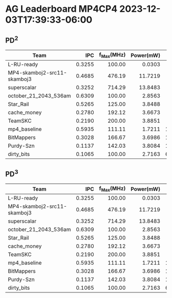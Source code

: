 # AG Leaderboard MP4CP4 2023-12-03T17:39:33-06:00


## PD<sup>2</sup>
|Team|IPC|f<sub>Max</sub>(MHz)|Power(mW)|Delay(ps)|PD<sup>2</sup>|
|---|--:|--:|--:|--:|--:|
|L-RU-ready|0.3255|100.00|0.0303|8839000000|2.37|
|MP4-skamboj2-src11-skamboj3|0.4685|476.19|11.7219|1289824000|19.50|
|superscalar|0.3252|714.29|13.8483|1238779000|21.25|
|october_21_2043_536am|0.6309|100.00|2.8563|4560830000|59.41|
|Star_Rail|0.5265|125.00|3.8488|4372104000|73.57|
|cache_money|0.2780|192.12|3.6673|5386109000|106.39|
|TeamSKC|0.2190|200.00|3.8851|6568305000|167.61|
|mp4_baseline|0.5935|111.11|1.7211|11077659000|211.20|
|BitMappers|0.3028|166.67|3.6986|14477238000|775.19|
|Purdy-Szn|0.1137|142.03|3.8084|17821922000|1209.64|
|dirty_bits|0.1065|100.00|2.7163|68603050000|12783.94|

## PD<sup>3</sup>
|Team|IPC|f<sub>Max</sub>(MHz)|Power(mW)|Delay(ps)|PD<sup>3</sup>|
|---|--:|--:|--:|--:|--:|
|L-RU-ready|0.3255|100.00|0.0303|8839000000|20.95|
|MP4-skamboj2-src11-skamboj3|0.4685|476.19|11.7219|1289824000|25.15|
|superscalar|0.3252|714.29|13.8483|1238779000|26.33|
|october_21_2043_536am|0.6309|100.00|2.8563|4560830000|270.98|
|Star_Rail|0.5265|125.00|3.8488|4372104000|321.66|
|cache_money|0.2780|192.12|3.6673|5386109000|573.02|
|TeamSKC|0.2190|200.00|3.8851|6568305000|1100.92|
|mp4_baseline|0.5935|111.11|1.7211|11077659000|2339.64|
|BitMappers|0.3028|166.67|3.6986|14477238000|11222.61|
|Purdy-Szn|0.1137|142.03|3.8084|17821922000|21558.07|
|dirty_bits|0.1065|100.00|2.7163|68603050000|877016.99|
